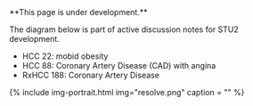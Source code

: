 
<div class="bg-info" markdown="1">
**This page is under development.**

The diagram below is part of active discussion notes for STU2 development.

- HCC 22: mobid obesity
- HCC 88: Coronary Artery Disease (CAD) with angina
- RxHCC 188: Coronary Artery Disease

{% include img-portrait.html img="resolve.png" caption = "" %}

</div>
